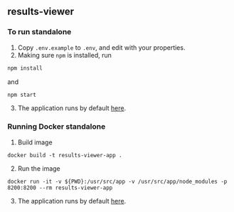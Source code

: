 ## results-viewer


### To run standalone
1. Copy `.env.example` to `.env`, and edit with your properties.
2. Making sure `npm` is installed, run
```javascript
npm install
```
and 
```javascript
npm start
```
3. The application runs by default [here](http://localhost:8200).

### Running Docker standalone
1. Build image
```
docker build -t results-viewer-app .
```
2. Run the image
```
docker run -it -v ${PWD}:/usr/src/app -v /usr/src/app/node_modules -p 8200:8200 --rm results-viewer-app
```
3. The application runs by default [here](http://localhost:8200).
